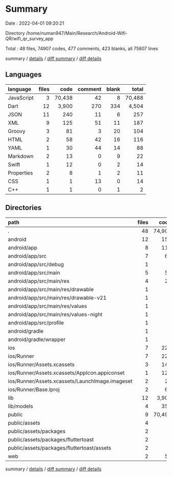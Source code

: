 # Summary

Date : 2022-04-01 09:20:21

Directory /home/numan947/Main/Research/Android-Wifi-QR/wifi_qr_survey_app

Total : 48 files,  74907 codes, 477 comments, 423 blanks, all 75807 lines

summary / [details](details.md) / [diff summary](diff.md) / [diff details](diff-details.md)

## Languages
| language | files | code | comment | blank | total |
| :--- | ---: | ---: | ---: | ---: | ---: |
| JavaScript | 3 | 70,438 | 42 | 8 | 70,488 |
| Dart | 12 | 3,900 | 270 | 334 | 4,504 |
| JSON | 11 | 240 | 11 | 6 | 257 |
| XML | 9 | 125 | 51 | 11 | 187 |
| Groovy | 3 | 81 | 3 | 20 | 104 |
| HTML | 2 | 58 | 42 | 16 | 116 |
| YAML | 1 | 30 | 44 | 14 | 88 |
| Markdown | 2 | 13 | 0 | 9 | 22 |
| Swift | 1 | 12 | 0 | 2 | 14 |
| Properties | 2 | 8 | 1 | 2 | 11 |
| CSS | 1 | 1 | 13 | 0 | 14 |
| C++ | 1 | 1 | 0 | 1 | 2 |

## Directories
| path | files | code | comment | blank | total |
| :--- | ---: | ---: | ---: | ---: | ---: |
| . | 48 | 74,907 | 477 | 423 | 75,807 |
| android | 12 | 153 | 53 | 31 | 237 |
| android/app | 8 | 110 | 52 | 20 | 182 |
| android/app/src | 7 | 64 | 49 | 9 | 122 |
| android/app/src/debug | 1 | 4 | 3 | 1 | 8 |
| android/app/src/main | 5 | 56 | 43 | 7 | 106 |
| android/app/src/main/res | 4 | 26 | 32 | 6 | 64 |
| android/app/src/main/res/drawable | 1 | 4 | 7 | 2 | 13 |
| android/app/src/main/res/drawable-v21 | 1 | 4 | 7 | 2 | 13 |
| android/app/src/main/res/values | 1 | 9 | 9 | 1 | 19 |
| android/app/src/main/res/values-night | 1 | 9 | 9 | 1 | 19 |
| android/app/src/profile | 1 | 4 | 3 | 1 | 8 |
| android/gradle | 1 | 5 | 1 | 1 | 7 |
| android/gradle/wrapper | 1 | 5 | 1 | 1 | 7 |
| ios | 7 | 222 | 2 | 9 | 233 |
| ios/Runner | 7 | 222 | 2 | 9 | 233 |
| ios/Runner/Assets.xcassets | 3 | 148 | 0 | 4 | 152 |
| ios/Runner/Assets.xcassets/AppIcon.appiconset | 1 | 122 | 0 | 1 | 123 |
| ios/Runner/Assets.xcassets/LaunchImage.imageset | 2 | 26 | 0 | 3 | 29 |
| ios/Runner/Base.lproj | 2 | 61 | 2 | 2 | 65 |
| lib | 12 | 3,900 | 270 | 334 | 4,504 |
| lib/models | 4 | 350 | 17 | 58 | 425 |
| public | 9 | 70,494 | 76 | 17 | 70,587 |
| public/assets | 4 | 4 | 26 | 0 | 30 |
| public/assets/packages | 2 | 2 | 26 | 0 | 28 |
| public/assets/packages/fluttertoast | 2 | 2 | 26 | 0 | 28 |
| public/assets/packages/fluttertoast/assets | 2 | 2 | 26 | 0 | 28 |
| web | 2 | 52 | 21 | 9 | 82 |

summary / [details](details.md) / [diff summary](diff.md) / [diff details](diff-details.md)